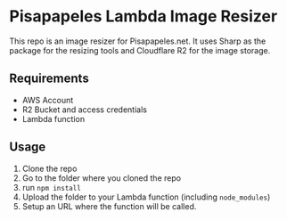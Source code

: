 # Pisapapeles Lambda Image Resizer

This repo is an image resizer for Pisapapeles.net. It uses Sharp as the package for the resizing tools and Cloudflare R2 for the image storage.

## Requirements
* AWS Account
* R2 Bucket and access credentials
* Lambda function

## Usage
1. Clone the repo
2. Go to the folder where you cloned the repo
3. run ```npm install```
4. Upload the folder to your Lambda function (including ```node_modules```)
5. Setup an URL where the function will be called.

